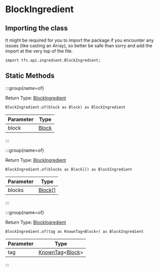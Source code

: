 # BlockIngredient

## Importing the class

It might be required for you to import the package if you encounter any issues (like casting an Array), so better be safe than sorry and add the import at the very top of the file.
```zenscript
import tfc.api.ingredient.BlockIngredient;
```


## Static Methods

:::group{name=of}

Return Type: [BlockIngredient](/mods/TFCTweaker/api/BlockIngredient)

```zenscript
BlockIngredient.of(block as Block) as BlockIngredient
```

| Parameter |               Type                |
|-----------|-----------------------------------|
| block     | [Block](/vanilla/api/block/Block) |


:::

:::group{name=of}

Return Type: [BlockIngredient](/mods/TFCTweaker/api/BlockIngredient)

```zenscript
BlockIngredient.of(blocks as Block[]) as BlockIngredient
```

| Parameter |                Type                 |
|-----------|-------------------------------------|
| blocks    | [Block](/vanilla/api/block/Block)[] |


:::

:::group{name=of}

Return Type: [BlockIngredient](/mods/TFCTweaker/api/BlockIngredient)

```zenscript
BlockIngredient.of(tag as KnownTag<Block>) as BlockIngredient
```

| Parameter |                                        Type                                         |
|-----------|-------------------------------------------------------------------------------------|
| tag       | [KnownTag](/vanilla/api/tag/type/KnownTag)&lt;[Block](/vanilla/api/block/Block)&gt; |


:::

